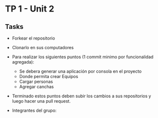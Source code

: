 # TP 1 - Unit 2
## Tasks
* Forkear el repositorio
* Clonarlo en sus computadores
* Para realizar los siguientes puntos (1 commit minimo por funcionalidad agregada):
    * Se debera generar una aplicación por consola en el proyecto
    * Donde permita crear Equipos
    * Cargar personas
    * Agregar canchas
* Terminado estos puntos deben subir los cambios a sus repositorios y luego hacer una pull request.


* Integrantes del grupo:




